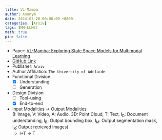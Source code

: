 ```yaml
---
title: VL-Mamba
author: Anonym
date: 2024-03-20 00:00:00 +0800
categories: [Arxiv]
tags: [MM-LLMs]
math: true
pin: false
---
```


- Paper: [VL-Mamba: Exploring State Space Models for Multimodal Learning](https://arxiv.org/abs/2403.13600)
- [GitHub Link](https://yanyuanqiao.github.io/vl-mamba)
- Publisher: `Arxiv`
- Author Affiliation: `The University of Adelaide`
- Functional Division
  + [x] Understanding
  + [ ] Generation
- Design Division
  + [ ] Tool-using
  + [x] End-to-end
- Input Modalities $\rightarrow$ Output Modalities <br />(I: Image, V: Video, A: Audio, 3D: Point Cloud, T: Text, I<sub>D</sub>: Document understanding, I<sub>B</sub>: Output bounding box, I<sub>M</sub>: Output segmentation mask, I<sub>R</sub>: Output retrieved images)
  + I+T $\rightarrow$ T
